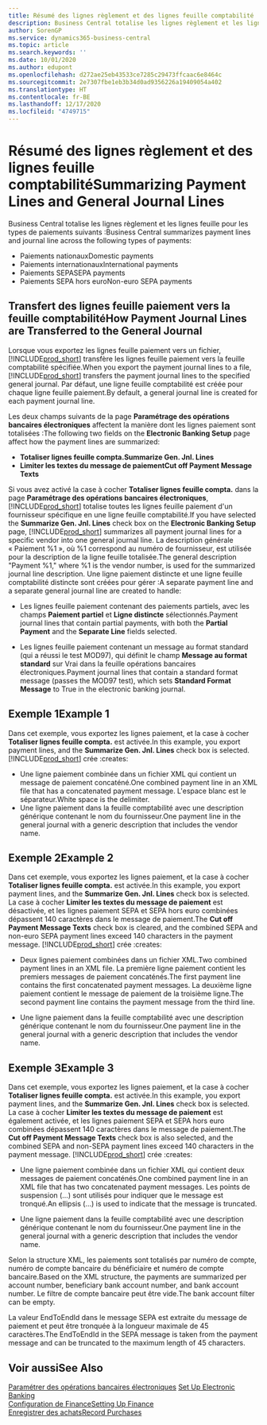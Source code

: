 ```yaml
---
title: Résumé des lignes règlement et des lignes feuille comptabilité
description: Business Central totalise les lignes règlement et les lignes feuille.
author: SorenGP
ms.service: dynamics365-business-central
ms.topic: article
ms.search.keywords: ''
ms.date: 10/01/2020
ms.author: edupont
ms.openlocfilehash: d272ae25eb43533ce7285c29473ffcaac6e8464c
ms.sourcegitcommit: 2e7307fbe1eb3b34d0ad9356226a19409054a402
ms.translationtype: HT
ms.contentlocale: fr-BE
ms.lasthandoff: 12/17/2020
ms.locfileid: "4749715"
---
```

# <a name="summarizing-payment-lines-and-general-journal-lines"></a><span data-ttu-id="28ef7-103">Résumé des lignes règlement et des lignes feuille comptabilité</span><span class="sxs-lookup"><span data-stu-id="28ef7-103">Summarizing Payment Lines and General Journal Lines</span></span>
<span data-ttu-id="28ef7-104">Business Central totalise les lignes règlement et les lignes feuille pour les types de paiements suivants :</span><span class="sxs-lookup"><span data-stu-id="28ef7-104">Business Central summarizes payment lines and journal line across the following types of payments:</span></span>  

- <span data-ttu-id="28ef7-105">Paiements nationaux</span><span class="sxs-lookup"><span data-stu-id="28ef7-105">Domestic payments</span></span>  
- <span data-ttu-id="28ef7-106">Paiements internationaux</span><span class="sxs-lookup"><span data-stu-id="28ef7-106">International payments</span></span>  
- <span data-ttu-id="28ef7-107">Paiements SEPA</span><span class="sxs-lookup"><span data-stu-id="28ef7-107">SEPA payments</span></span>  
- <span data-ttu-id="28ef7-108">Paiements SEPA hors euro</span><span class="sxs-lookup"><span data-stu-id="28ef7-108">Non-euro SEPA payments</span></span>  

## <a name="how-payment-journal-lines-are-transferred-to-the-general-journal"></a><span data-ttu-id="28ef7-109">Transfert des lignes feuille paiement vers la feuille comptabilité</span><span class="sxs-lookup"><span data-stu-id="28ef7-109">How Payment Journal Lines are Transferred to the General Journal</span></span>  
<span data-ttu-id="28ef7-110">Lorsque vous exportez les lignes feuille paiement vers un fichier, [!INCLUDE[prod_short](../../includes/prod_short.md)] transfère les lignes feuille paiement vers la feuille comptabilité spécifiée.</span><span class="sxs-lookup"><span data-stu-id="28ef7-110">When you export the payment journal lines to a file, [!INCLUDE[prod_short](../../includes/prod_short.md)] transfers the payment journal lines to the specified general journal.</span></span> <span data-ttu-id="28ef7-111">Par défaut, une ligne feuille comptabilité est créée pour chaque ligne feuille paiement.</span><span class="sxs-lookup"><span data-stu-id="28ef7-111">By default, a general journal line is created for each payment journal line.</span></span>  

<span data-ttu-id="28ef7-112">Les deux champs suivants de la page **Paramétrage des opérations bancaires électroniques** affectent la manière dont les lignes paiement sont totalisées :</span><span class="sxs-lookup"><span data-stu-id="28ef7-112">The following two fields on the **Electronic Banking Setup** page affect how the payment lines are summarized:</span></span>  

- <span data-ttu-id="28ef7-113">**Totaliser lignes feuille compta.**</span><span class="sxs-lookup"><span data-stu-id="28ef7-113">**Summarize Gen. Jnl. Lines**</span></span>  
- <span data-ttu-id="28ef7-114">**Limiter les textes du message de paiement**</span><span class="sxs-lookup"><span data-stu-id="28ef7-114">**Cut off Payment Message Texts**</span></span>  

<span data-ttu-id="28ef7-115">Si vous avez activé la case à cocher **Totaliser lignes feuille compta.** dans la page **Paramétrage des opérations bancaires électroniques**, [!INCLUDE[prod_short](../../includes/prod_short.md)] totalise toutes les lignes feuille paiement d'un fournisseur spécifique en une ligne feuille comptabilité.</span><span class="sxs-lookup"><span data-stu-id="28ef7-115">If you have selected the **Summarize Gen. Jnl. Lines** check box on the **Electronic Banking Setup** page, [!INCLUDE[prod_short](../../includes/prod_short.md)] summarizes all payment journal lines for a specific vendor into one general journal line.</span></span> <span data-ttu-id="28ef7-116">La description générale « Paiement %1 », où %1 correspond au numéro de fournisseur, est utilisée pour la description de la ligne feuille totalisée.</span><span class="sxs-lookup"><span data-stu-id="28ef7-116">The general description "Payment %1," where %1 is the vendor number, is used for the summarized journal line description.</span></span> <span data-ttu-id="28ef7-117">Une ligne paiement distincte et une ligne feuille comptabilité distincte sont créées pour gérer :</span><span class="sxs-lookup"><span data-stu-id="28ef7-117">A separate payment line and a separate general journal line are created to handle:</span></span>  

- <span data-ttu-id="28ef7-118">Les lignes feuille paiement contenant des paiements partiels, avec les champs **Paiement partiel** et **Ligne distincte** sélectionnés.</span><span class="sxs-lookup"><span data-stu-id="28ef7-118">Payment journal lines that contain partial payments, with both the **Partial Payment** and the **Separate Line** fields selected.</span></span>  

- <span data-ttu-id="28ef7-119">Les lignes feuille paiement contenant un message au format standard (qui a réussi le test MOD97), qui définit le champ **Message au format standard** sur Vrai dans la feuille opérations bancaires électroniques.</span><span class="sxs-lookup"><span data-stu-id="28ef7-119">Payment journal lines that contain a standard format message (passes the MOD97 test), which sets **Standard Format Message** to True in the electronic banking journal.</span></span>

## <a name="example-1"></a><span data-ttu-id="28ef7-120">Exemple 1</span><span class="sxs-lookup"><span data-stu-id="28ef7-120">Example 1</span></span>  
<span data-ttu-id="28ef7-121">Dans cet exemple, vous exportez les lignes paiement, et la case à cocher **Totaliser lignes feuille compta.** est activée.</span><span class="sxs-lookup"><span data-stu-id="28ef7-121">In this example, you export payment lines, and the **Summarize Gen. Jnl. Lines** check box is selected.</span></span> [!INCLUDE[prod_short](../../includes/prod_short.md)] <span data-ttu-id="28ef7-122">crée :</span><span class="sxs-lookup"><span data-stu-id="28ef7-122">creates:</span></span>  

- <span data-ttu-id="28ef7-123">Une ligne paiement combinée dans un fichier XML qui contient un message de paiement concaténé.</span><span class="sxs-lookup"><span data-stu-id="28ef7-123">One combined payment line in an XML file that has a concatenated payment message.</span></span> <span data-ttu-id="28ef7-124">L'espace blanc est le séparateur.</span><span class="sxs-lookup"><span data-stu-id="28ef7-124">White space is the delimiter.</span></span>  
- <span data-ttu-id="28ef7-125">Une ligne paiement dans la feuille comptabilité avec une description générique contenant le nom du fournisseur.</span><span class="sxs-lookup"><span data-stu-id="28ef7-125">One payment line in the general journal with a generic description that includes the vendor name.</span></span>  

## <a name="example-2"></a><span data-ttu-id="28ef7-126">Exemple 2</span><span class="sxs-lookup"><span data-stu-id="28ef7-126">Example 2</span></span>  
<span data-ttu-id="28ef7-127">Dans cet exemple, vous exportez les lignes paiement, et la case à cocher **Totaliser lignes feuille compta.** est activée.</span><span class="sxs-lookup"><span data-stu-id="28ef7-127">In this example, you export payment lines, and the **Summarize Gen. Jnl. Lines** check box is selected.</span></span> <span data-ttu-id="28ef7-128">La case à cocher **Limiter les textes du message de paiement** est désactivée, et les lignes paiement SEPA et SEPA hors euro combinées dépassent 140 caractères dans le message de paiement.</span><span class="sxs-lookup"><span data-stu-id="28ef7-128">The **Cut off Payment Message Texts** check box is cleared, and the combined SEPA and non-euro SEPA payment lines exceed 140 characters in the payment message.</span></span> [!INCLUDE[prod_short](../../includes/prod_short.md)] <span data-ttu-id="28ef7-129">crée :</span><span class="sxs-lookup"><span data-stu-id="28ef7-129">creates:</span></span>  

- <span data-ttu-id="28ef7-130">Deux lignes paiement combinées dans un fichier XML.</span><span class="sxs-lookup"><span data-stu-id="28ef7-130">Two combined payment lines in an XML file.</span></span> <span data-ttu-id="28ef7-131">La première ligne paiement contient les premiers messages de paiement concaténés.</span><span class="sxs-lookup"><span data-stu-id="28ef7-131">The first payment line contains the first concatenated payment messages.</span></span> <span data-ttu-id="28ef7-132">La deuxième ligne paiement contient le message de paiement de la troisième ligne.</span><span class="sxs-lookup"><span data-stu-id="28ef7-132">The second payment line contains the payment message from the third line.</span></span>  

- <span data-ttu-id="28ef7-133">Une ligne paiement dans la feuille comptabilité avec une description générique contenant le nom du fournisseur.</span><span class="sxs-lookup"><span data-stu-id="28ef7-133">One payment line in the general journal with a generic description that includes the vendor name.</span></span>  

## <a name="example-3"></a><span data-ttu-id="28ef7-134">Exemple 3</span><span class="sxs-lookup"><span data-stu-id="28ef7-134">Example 3</span></span>  
<span data-ttu-id="28ef7-135">Dans cet exemple, vous exportez les lignes paiement, et la case à cocher **Totaliser lignes feuille compta.** est activée.</span><span class="sxs-lookup"><span data-stu-id="28ef7-135">In this example, you export payment lines, and the **Summarize Gen. Jnl. Lines** check box is selected.</span></span> <span data-ttu-id="28ef7-136">La case à cocher **Limiter les textes du message de paiement** est également activée, et les lignes paiement SEPA et SEPA hors euro combinées dépassent 140 caractères dans le message de paiement.</span><span class="sxs-lookup"><span data-stu-id="28ef7-136">The **Cut off Payment Message Texts** check box is also selected, and the combined SEPA and non-SEPA payment lines exceed 140 characters in the payment message.</span></span> [!INCLUDE[prod_short](../../includes/prod_short.md)] <span data-ttu-id="28ef7-137">crée :</span><span class="sxs-lookup"><span data-stu-id="28ef7-137">creates:</span></span>  

- <span data-ttu-id="28ef7-138">Une ligne paiement combinée dans un fichier XML qui contient deux messages de paiement concaténés.</span><span class="sxs-lookup"><span data-stu-id="28ef7-138">One combined payment line in an XML file that has two concatenated payment messages.</span></span> <span data-ttu-id="28ef7-139">Les points de suspension (…) sont utilisés pour indiquer que le message est tronqué.</span><span class="sxs-lookup"><span data-stu-id="28ef7-139">An ellipsis (…) is used to indicate that the message is truncated.</span></span>  

- <span data-ttu-id="28ef7-140">Une ligne paiement dans la feuille comptabilité avec une description générique contenant le nom du fournisseur.</span><span class="sxs-lookup"><span data-stu-id="28ef7-140">One payment line in the general journal with a generic description that includes the vendor name.</span></span>  

<span data-ttu-id="28ef7-141">Selon la structure XML, les paiements sont totalisés par numéro de compte, numéro de compte bancaire du bénéficiaire et numéro de compte bancaire.</span><span class="sxs-lookup"><span data-stu-id="28ef7-141">Based on the XML structure, the payments are summarized per account number, beneficiary bank account number, and bank account number.</span></span> <span data-ttu-id="28ef7-142">Le filtre de compte bancaire peut être vide.</span><span class="sxs-lookup"><span data-stu-id="28ef7-142">The bank account filter can be empty.</span></span>  

<span data-ttu-id="28ef7-143">La valeur EndToEndId dans le message SEPA est extraite du message de paiement et peut être tronquée à la longueur maximale de 45 caractères.</span><span class="sxs-lookup"><span data-stu-id="28ef7-143">The EndToEndId in the SEPA message is taken from the payment message and can be truncated to the maximum length of 45 characters.</span></span>  

## <a name="see-also"></a><span data-ttu-id="28ef7-144">Voir aussi</span><span class="sxs-lookup"><span data-stu-id="28ef7-144">See Also</span></span>  
 <span data-ttu-id="28ef7-145">[Paramétrer des opérations bancaires électroniques](how-to-set-up-electronic-banking.md) </span><span class="sxs-lookup"><span data-stu-id="28ef7-145">[Set Up Electronic Banking](how-to-set-up-electronic-banking.md) </span></span>  
 [<span data-ttu-id="28ef7-146">Configuration de Finance</span><span class="sxs-lookup"><span data-stu-id="28ef7-146">Setting Up Finance</span></span>](../../finance-setup-finance.md)  
 [<span data-ttu-id="28ef7-147">Enregistrer des achats</span><span class="sxs-lookup"><span data-stu-id="28ef7-147">Record Purchases</span></span>](../../purchasing-how-record-purchases.md)
